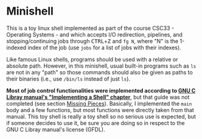 # Minishell

This is a toy linux shell implemented as part of the course CSC33 - Operating Systems - and which accepts I/O redirection, pipelines, and stopping/continuing jobs through <kbd>CTRL</kbd>+<kbd>Z</kbd> and ``fg N``, where "N" is the 1-indexed index of the job (use ``jobs`` for a list of jobs with their indexes).

Like famous Linux shells, programs should be used with a relative or absolute path. However, in this minishell, usual built-in programs such as ``ls`` are not in any "path" so those commands should also be given as paths to their binaries (i.e., use ``/bin/ls`` instead of just ``ls``).

**Most of job control functionalities were implemented according to [GNU C Libray manual's "Implementing a Shell" chapter](https://www.gnu.org/software/libc/manual/html_node/Implementing-a-Shell.html)**, but that guide was not completed (see section [Missing Pieces](https://www.gnu.org/software/libc/manual/html_node/Missing-Pieces.html)). Basically, I implemented the ``main`` body and a few functions, but most functions were directly taken from that manual. This toy shell is really a toy shell so no serious use is expected, but if someone decides to use it, be sure you are doing so in respect to the GNU C Libray manual's license (GFDL).

